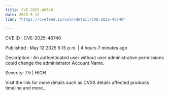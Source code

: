 ```yaml
---
title: CVE-2025-46740
date: 2025-5-12
lien: "https://cvefeed.io/vuln/detail/CVE-2025-46740"

---
```


CVE ID : CVE-2025-46740

Published :  May 12
2025
5:15 p.m. | 4 hours
7 minutes ago

Description : An authenticated user without user administrative permissions could  change the administrator Account Name.

Severity: 7.5 | HIGH

Visit the link for more details
such as CVSS details
affected products
timeline
and more...
